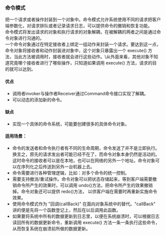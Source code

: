 ### 命令模式
把一个请求或者操作封装到一个对象中。命令模式允许系统使用不同的请求把客户端参数化，对请求排队或者记录请求日志，可以提供命令的撤销和恢复功能。\
命令模式将发出请求的对象和执行请求的对象解耦，在被解耦的两者之间是通过命令对象进行沟通的。\
一个命令对象通过在特定接收者上绑定一组动作来封装一个请求。要达到这一点，命令对象将接收者和动作封装进对象中，这个对象只暴露出一个 execute() 方法，当此方法被调用时，接收者就会进行这些动作。\从外面来看，其他对象不知道究竟哪个接收者进行了哪些操作，只知道如果调用 execute() 方法，请求的目的就可以达到。

#### 优点
- 调用者invoker与操作者Receiver通过Command命令接口实现了解耦。
- 可以动态的添加新的命令。

#### 缺点
- 实现一个具体的命令系统，可能要创建很多的具体命令对象。

#### 适用场景：
- 命令的发送者和命令执行者有不同的生命周期，命令发送了并不是立即执行。换言之，原先的请求发出者可能已经不在了，而命令对象本身仍然是活动的。这时命令的接收者可以是在本地，也可以在网络的另外一个地址。命令对象可以在序列化之后传送到另外一台机器上去。
- 命令需要进行各种管理逻辑，比如：对多个命令的统一控制。
- 需要支持撤消/重试操作。命令对象可以把状态存储起来，等到客户端需要撤销命令所产生的效果时，可以调用 undo()方法，把命令所产生的效果撤销掉。命令对象还可以提供 redo()方法， 以供客户端在需要时再重新实施命令效果。
- 使用命令模式作为 "回调(callBack)" 在面向对象系统中的替代。"callBack" 讲的便是先将一个函数登记上，然后在以后调用此函数。
- 如果要将系统中所有的数据更新到日志里，以便在系统崩溃时，可以根据日志读回所有的数据更新命令，重新调用 execute() 方法一条一条执行这些命令，从而恢复系统在崩溃前所做的数据更新。